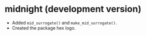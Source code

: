 # midnight (development version)

- Added `mid_surrogate()` and `make_mid_surrogate()`.
- Created the package hex logo.
